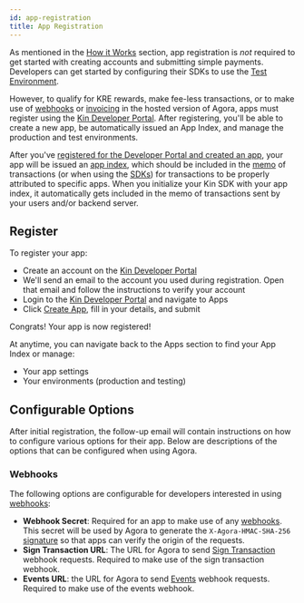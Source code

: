 ```yaml
---
id: app-registration
title: App Registration
---
```


As mentioned in the [How it Works](/how-it-works) section, app registration is _not_ required to get started with creating accounts and submitting simple payments. Developers can get started by configuring their SDKs to use the [Test Environment](/terms-and-concepts#test-environment).

However, to qualify for KRE rewards, make fee-less transactions, or to make use of [webhooks](/how-it-works#webhooks) or [invoicing](/how-it-works#invoices) in the hosted version of Agora, apps must register using the [Kin Developer Portal](https://portal.kin.org). After registering, you'll be able to create a new app, be automatically issued an App Index, and manage the production and test environments.

After you've [registered for the Developer Portal and created an app](#register), your app will be issued an [app index](/terms-and-concepts#app-index), which should be included in the [memo](/how-it-works#kin-binary-memo-format) of transactions (or when using the [SDKs](/intro#available-sdks)) for transactions to be properly attributed to specific apps. When you initialize your Kin SDK with your app index, it automatically gets included in the memo of transactions sent by your users and/or backend server.

## Register

To register your app:

- Create an account on the [Kin Developer Portal](https://portal.kin.org)
- We'll send an email to the account you used during registration. Open that email and follow the instructions to verify your account
- Login to the [Kin Developer Portal](https://portal.kin.org) and navigate to Apps
- Click [Create App](https://portal.kin.org/apps/create), fill in your details, and submit

Congrats! Your app is now registered!

At anytime, you can navigate back to the Apps section to find your App Index or manage:

- Your app settings
- Your environments (production and testing)

## Configurable Options

After initial registration, the follow-up email will contain instructions on how to configure various options for their app. Below are descriptions of the options that can be configured when using Agora.

### Webhooks

The following options are configurable for developers interested in using [webhooks](/how-it-works#webhooks):

- **Webhook Secret**: Required for an app to make use of any [webhooks](/how-it-works#webhooks). This secret will be used by Agora to generate the `X-Agora-HMAC-SHA-256` [signature](/agora/webhook#authentication) so that apps can verify the origin of the requests.
- **Sign Transaction URL**: The URL for Agora to send [Sign Transaction](/how-it-works#sign-transaction) webhook requests. Required to make use of the sign transaction webhook.
- **Events URL**: the URL for Agora to send [Events](/how-it-works#events) webhook requests. Required to make use of the events webhook.

